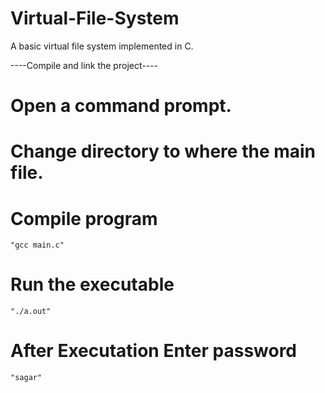 # Virtual-File-System
A basic virtual file system implemented in C.

----Compile and link the project----

# Open a command prompt.

# Change directory to where the main file.

# Compile program
    "gcc main.c"

# Run the executable
 	"./a.out"

# After Executation Enter password
	"sagar"
